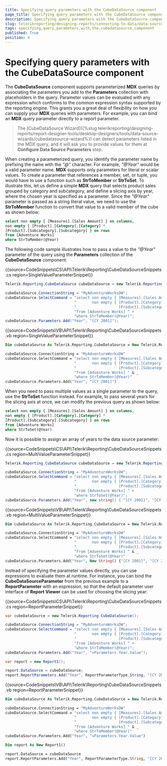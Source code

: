 ```yaml
---
title: Specifying query parameters with the CubeDataSource component
page_title: Specifying query parameters with the CubeDataSource component | for Telerik Reporting Documentation
description: Specifying query parameters with the CubeDataSource component
slug: telerikreporting/designing-reports/connecting-to-data/data-source-components/cubedatasource-component/specifying-query-parameters-with-the-cubedatasource-component
tags: specifying,query,parameters,with,the,cubedatasource,component
published: True
position: 4
---
```


# Specifying query parameters with the CubeDataSource component

The __CubeDataSource__ component supports parameterized __MDX__ queries by associating the parameters you add to the __Parameters__ collection with         placeholders in the query. Parameter values can be evaluated with any expression which conforms to the common expression syntax supported by the reporting engine. This grants you a great deal of flexibility on how you can supply your __MDX__ queries with parameters. For example, you can bind an __MDX__ query parameter directly to a report parameter.       

> The [CubeDataSource Wizard]({%slug telerikreporting/designing-reports/report-designer-tools/desktop-designers/tools/data-source-wizards/cubedatasource-wizard%}) can detect parameters listed in the MDX query, and it will ask you to provide values for them at __Configure Data Source Parameters__ step.         

When creating a parameterized query, you identify the parameter name by prefixing the name with the *"@"* character. For example, *"@Year"*  would           be a valid parameter name. __MDX__ supports only parameters for literal or scalar values. To create a parameter that references a member, set, or tuple, you would have to use a function such as __StrToMember__ or __StrToSet__. To illustrate this, let us define a simple __MDX__ query that selects product sales grouped by category and subcategory, and define a slicing axis by year, where the chosen year is specified as a parameter. Since the *"@Year"*  parameter is passed as a string literal value, we need to use the __StrToMember__  function to convert that value to a valid member of the cube as shown below: 

    
````sql
select non empty { [Measures].[Sales Amount] } on columns,
non empty { [Product].[Category].[Category] *
[Product].[Subcategory].[Subcategory] } on rows
from [Adventure Works]
where StrToMember(@Year)
````

The following code sample illustrates how to pass a value to the *"@Year"* parameter of the query using the __Parameters__ collection of the __CubeDataSource__ component:         

{{source=CodeSnippets\CS\API\Telerik\Reporting\CubeDataSourceSnippets.cs region=SingleValueParameterSnippet}}
````c#
Telerik.Reporting.CubeDataSource cubeDataSource = new Telerik.Reporting.CubeDataSource();

cubeDataSource.ConnectionString = "MyAdventureWorksDW";
cubeDataSource.SelectCommand = "select non empty { [Measures].[Sales Amount] } on columns, " +
                               "       non empty { [Product].[Category].[Category] * " +
                               "                   [Product].[Subcategory].[Subcategory] } on rows " +
                               "from [Adventure Works] " +
                               "where StrToMember(@Year)";
cubeDataSource.Parameters.Add("Year", "[CY 2001]");
````
{{source=CodeSnippets\VB\API\Telerik\Reporting\CubeDataSourceSnippets.vb region=SingleValueParameterSnippet}}
````vb
Dim cubeDataSource As Telerik.Reporting.CubeDataSource = New Telerik.Reporting.CubeDataSource()

cubeDataSource.ConnectionString = "MyAdventureWorksDW"
cubeDataSource.SelectCommand = "select non empty { [Measures].[Sales Amount] } on columns, " & _
                               "       non empty { [Product].[Category].[Category] * " & _
                               "                   [Product].[Subcategory].[Subcategory] } on rows " & _
                               "from [Adventure Works] " & _
                               "where StrToMember(@Year)"
cubeDataSource.Parameters.Add("Year", "[CY 2001]")
````

When you need to pass multiple values as a single parameter to the query, use the __StrToSet__ function instead. For example, to pass several years for the slicing axis at once, we can modify the previous query as shown below:         

    
````sql
select non empty { [Measures].[Sales Amount] } on columns,
non empty { [Product].[Category].[Category] *
[Product].[Subcategory].[Subcategory] } on rows
from [Adventure Works]
where StrToSet(@Year)
````

Now it is possible to assign an array of years to the data source parameter:         

{{source=CodeSnippets\CS\API\Telerik\Reporting\CubeDataSourceSnippets.cs region=MultiValueParameterSnippet}}
````c#
Telerik.Reporting.CubeDataSource cubeDataSource = new Telerik.Reporting.CubeDataSource();

cubeDataSource.ConnectionString = "MyAdventureWorksDW";
cubeDataSource.SelectCommand = "select non empty { [Measures].[Sales Amount] } on columns, " +
                               "       non empty { [Product].[Category].[Category] * " +
                               "                   [Product].[Subcategory].[Subcategory] } on rows " +
                               "from [Adventure Works] " +
                               "where StrToSet(@Year)";
cubeDataSource.Parameters.Add("Year", new string[] { "[CY 2001]", "[CY 2002]" });
````
{{source=CodeSnippets\VB\API\Telerik\Reporting\CubeDataSourceSnippets.vb region=MultiValueParameterSnippet}}
````vb
Dim cubeDataSource As Telerik.Reporting.CubeDataSource = New Telerik.Reporting.CubeDataSource()

cubeDataSource.ConnectionString = "MyAdventureWorksDW"
cubeDataSource.SelectCommand = "select non empty { [Measures].[Sales Amount] } on columns, " & _
                               "       non empty { [Product].[Category].[Category] * " & _
                               "                   [Product].[Subcategory].[Subcategory] } on rows " & _
                               "from [Adventure Works] " & _
                               "where StrToSet(@Year)"
cubeDataSource.Parameters.Add("Year", New String() {"[CY 2001]", "[CY 2002]"})
````

Instead of specifying the parameter values directly, you can use expressions to evaluate them at runtime. For instance, you can bind the __CubeDataSourceParameter__ from the previous example to a __ReportParameter__ with an expression, so that the default parameter user interface of __Report Viewer__ can be used for choosing the slicing year:         

{{source=CodeSnippets\CS\API\Telerik\Reporting\CubeDataSourceSnippets.cs region=ReportParameterSnippet}}
````c#
var cubeDataSource = new Telerik.Reporting.CubeDataSource();

cubeDataSource.ConnectionString = "MyAdventureWorksDW";
cubeDataSource.SelectCommand = "select non empty { [Measures].[Sales Amount] } on columns, " +
                               "       non empty { [Product].[Category].[Category] * " +
                               "                   [Product].[Subcategory].[Subcategory] } on rows " +
                               "from [Adventure Works] " +
                               "where StrToMember(@Year)";
cubeDataSource.Parameters.Add("Year", "=Parameters.Year.Value");

var report = new Report1();

report.DataSource = cubeDataSource;
report.ReportParameters.Add("Year", ReportParameterType.String, "[CY 2001]");
````
{{source=CodeSnippets\VB\API\Telerik\Reporting\CubeDataSourceSnippets.vb region=ReportParameterSnippet}}
````vb
Dim cubeDataSource As Telerik.Reporting.CubeDataSource = New Telerik.Reporting.CubeDataSource()

cubeDataSource.ConnectionString = "MyAdventureWorksDW"
cubeDataSource.SelectCommand = "select non empty { [Measures].[Sales Amount] } on columns, " & _
                               "       non empty { [Product].[Category].[Category] * " & _
                               "                   [Product].[Subcategory].[Subcategory] } on rows " & _
                               "from [Adventure Works] " & _
                               "where StrToMember(@Year)"
cubeDataSource.Parameters.Add("Year", "=Parameters.Year.Value")

Dim report As New Report1()

report.DataSource = cubeDataSource
report.ReportParameters.Add("Year", ReportParameterType.String, "[CY 2001]")
````

